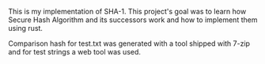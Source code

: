 This is my implementation of SHA-1. This project's goal was to learn how Secure Hash Algorithm and its successors work and how to implement them using rust.

Comparison hash for test.txt was generated with a tool shipped with 7-zip and for test strings a web tool was used.